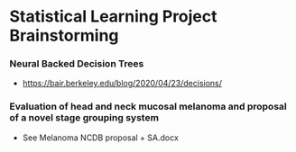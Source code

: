 # Statistical Learning Project Brainstorming

### Neural Backed Decision Trees

+ https://bair.berkeley.edu/blog/2020/04/23/decisions/

### Evaluation of head and neck mucosal melanoma and proposal of a novel stage grouping system
 
+ See Melanoma NCDB proposal + SA.docx